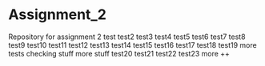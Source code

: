 # Assignment_2
Repository for assignment 2
test
test2
test3
test4
test5
test6
test7
test8
test9
test10
test11
test12
test13
test14
test15
test16
test17
test18
test19
more tests
checking stuff
more stuff
test20
test21
test22
test23
more ++
